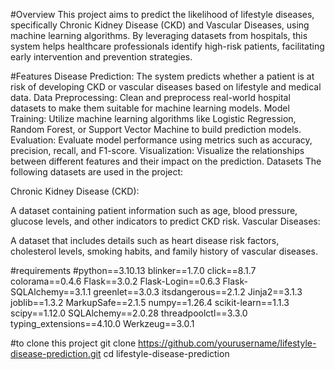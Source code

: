 #Overview
This project aims to predict the likelihood of lifestyle diseases, specifically Chronic Kidney Disease (CKD) and Vascular Diseases, using machine learning algorithms. By leveraging datasets from hospitals, this system helps healthcare professionals identify high-risk patients, facilitating early intervention and prevention strategies.

#Features
Disease Prediction: The system predicts whether a patient is at risk of developing CKD or vascular diseases based on lifestyle and medical data.
Data Preprocessing: Clean and preprocess real-world hospital datasets to make them suitable for machine learning models.
Model Training: Utilize machine learning algorithms like Logistic Regression, Random Forest, or Support Vector Machine to build prediction models.
Evaluation: Evaluate model performance using metrics such as accuracy, precision, recall, and F1-score.
Visualization: Visualize the relationships between different features and their impact on the prediction.
Datasets
The following datasets are used in the project:

Chronic Kidney Disease (CKD):

A dataset containing patient information such as age, blood pressure, glucose levels, and other indicators to predict CKD risk.
Vascular Diseases:

A dataset that includes details such as heart disease risk factors, cholesterol levels, smoking habits, and family history of vascular diseases.

#requirements
#python==3.10.13
blinker==1.7.0
click==8.1.7
colorama==0.4.6
Flask==3.0.2
Flask-Login==0.6.3
Flask-SQLAlchemy==3.1.1
greenlet==3.0.3
itsdangerous==2.1.2
Jinja2==3.1.3
joblib==1.3.2
MarkupSafe==2.1.5
numpy==1.26.4
scikit-learn==1.1.3
scipy==1.12.0
SQLAlchemy==2.0.28
threadpoolctl==3.3.0
typing_extensions==4.10.0
Werkzeug==3.0.1

#to clone this project
git clone https://github.com/yourusername/lifestyle-disease-prediction.git
cd lifestyle-disease-prediction
